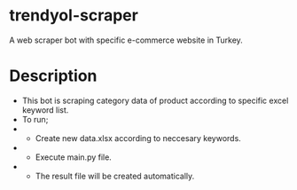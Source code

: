 # trendyol-scraper
A web scraper bot with specific e-commerce website in Turkey. 

# Description

* This bot is scraping category data of product according to specific excel keyword list. 
* To run;
* * Create new data.xlsx according to neccesary keywords.
* * Execute main.py file.
* * The result file will be created automatically.
